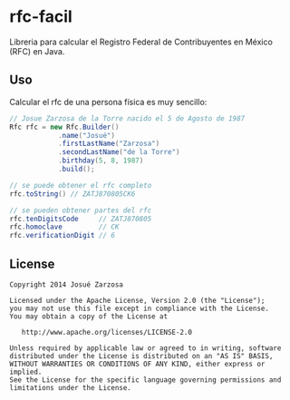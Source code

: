 rfc-facil
=========

Libreria para calcular el Registro Federal de Contribuyentes en México (RFC) en Java.

Uso
---
Calcular el rfc de una persona física es muy sencillo:
```java
// Josue Zarzosa de la Torre nacido el 5 de Agosto de 1987
Rfc rfc = new Rfc.Builder()
            .name("Josué")
            .firstLastName("Zarzosa")
            .secondLastName("de la Torre")
            .birthday(5, 8, 1987)
            .build();

// se puede obtener el rfc completo
rfc.toString() // ZATJ870805CK6

// se pueden obtener partes del rfc
rfc.tenDigitsCode     // ZATJ870805
rfc.homoclave         // CK
rfc.verificationDigit // 6
```
License
-------

    Copyright 2014 Josué Zarzosa

    Licensed under the Apache License, Version 2.0 (the "License");
    you may not use this file except in compliance with the License.
    You may obtain a copy of the License at

       http://www.apache.org/licenses/LICENSE-2.0

    Unless required by applicable law or agreed to in writing, software
    distributed under the License is distributed on an "AS IS" BASIS,
    WITHOUT WARRANTIES OR CONDITIONS OF ANY KIND, either express or implied.
    See the License for the specific language governing permissions and
    limitations under the License.
